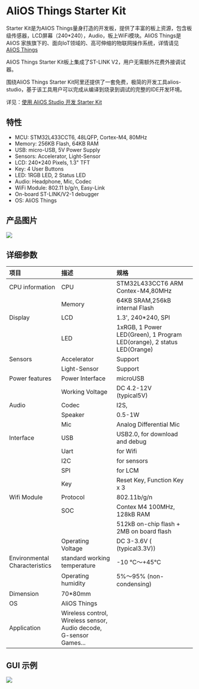 # AliOS Things Starter Kit

Starter Kit是为AliOS Things量身打造的开发板，提供了丰富的板上资源，包含板级传感器，LCD屏幕（240\*240），Audio，板上WiFi模块。AliOS Things是 AliOS 家族旗下的、面向IoT领域的、高可伸缩的物联网操作系统，详情请见 [AliOS Things](https://github.com/alibaba/AliOS-Things)

AliOS Things Starter Kit板上集成了ST-LINK V2，用户无需额外花费外接调试器。

围绕AliOS Things Starter Kit阿里还提供了一套免费，极简的开发工具alios-studio，基于该工具用户可以完成从编译到烧录到调试的完整的IDE开发环境。

详见：[使用 AliOS Studio 开发 Starter Kit](https://github.com/alibaba/AliOS-Things/wiki/Starter-Kit-Tutorial)

## 特性

* MCU: STM32L433CCT6, 48LQFP, Cortex-M4, 80MHz
* Memory: 256KB Flash, 64KB RAM
* USB: micro-USB, 5V Power Supply
* Sensors: Accelerator, Light-Sensor
* LCD: 240\*240 Pixels, 1.3" TFT
* Key: 4 User Buttons
* LED: 1RGB LED, 2 Status LED
* Audio: Headphone, Mic, Codec
* WiFi Module: 802.11 b/g/n, Easy-Link
* On-board ST-LINK/V2-1 debugger
* OS: AliOS Things

## 产品图片

![](https://img.alicdn.com/tfs/TB1_KoTiFmWBuNjSspdXXbugXXa-3704-2422.jpg)

## 详细参数

| **项目** | **描述** | **规格** |  |
| :--- | :--- | :--- | :--- |
| CPU information | CPU | STM32L433CCT6  ARM Contex-M4,80MHz |  |
|  | Memory | 64KB SRAM,256kB internal Flash |  |
| Display | LCD | 1.3', 240\*240, SPI |  |
|  | LED | 1xRGB, 1 Power LED\(Green\), 1 Program LED\(orange\), 2 status LED\(Orange\) |  |
| Sensors | Accelerator | Support |  |
|  | Light-Sensor | Support |  |
| Power features | Power Interface | microUSB |  |
|  | Working Voltage | DC 4.2-12V \(typical5V\) |  |
| Audio | Codec | I2S, |  |
|  | Speaker | 0.5-1W |  |
|  | Mic | Analog Differential Mic |  |
| Interface | USB | USB2.0, for download and debug |  |
|  | Uart | for Wifi |  |
|  | I2C | for sensors |  |
|  | SPI | for LCM |  |
|  | Key | Reset Key, Function Key x 3 |  |
| Wifi Module | Protocol | 802.11b/g/n |  |
|  | SOC | Contex M4 100MHz, 128kB RAM |  |
|  |  | 512kB on-chip flash + 2MB on board flash |  |
|  | Operating Voltage | DC 3-3.6V \( \(typical3.3V\)\) |  |
| Environmental Characteristics | standard working temperature | -10 ℃～+45℃ |  |
|  | Operating humidity | 5%～95% \(non-condensing\) |  |
| Dimension | 70\*80mm |  |  |
| OS | AliOS Things |  |  |
| Application | Wireless control, Wireless sensor, Audio decode, G-sensor Games... |  |  |

## GUI 示例

![](https://img.alicdn.com/tfs/TB17EnugqmWBuNjy1XaXXXCbXXa-484-387.gif)

